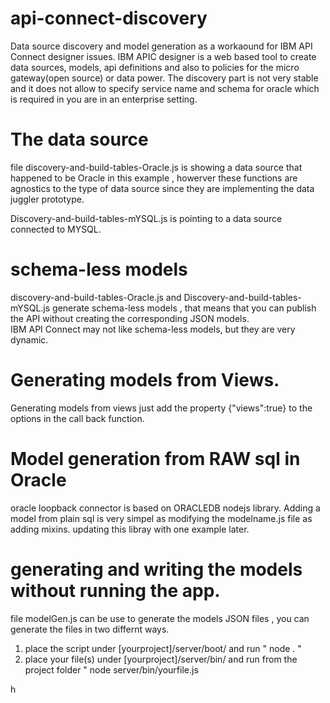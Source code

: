 #  api-connect-discovery
Data source discovery and model generation as a workaound for IBM API Connect designer issues.
IBM APIC designer is a web based tool to create data sources, models, api definitions and also to policies for the micro gateway(open source) or data power.
The discovery part is not very stable and it does not allow to specify service name and schema for oracle which is required in you are in an enterprise setting.

# The data source
file discovery-and-build-tables-Oracle.js  is showing a data source that happened to be Oracle in this example , howerver these functions are agnostics to the type of data source since they are implementing  the data juggler prototype.

Discovery-and-build-tables-mYSQL.js is pointing to a data source connected to MYSQL. 


# schema-less models
discovery-and-build-tables-Oracle.js  and Discovery-and-build-tables-mYSQL.js generate  schema-less models , that means that you can publish the API without creating the corresponding JSON models.   
IBM API Connect may not like schema-less models, but they are very dynamic.  

# Generating models from Views.
Generating models from views just add the property   {"views":true} to the options in the call back function. 


# Model generation from RAW sql in Oracle
oracle loopback connector is based on  ORACLEDB  nodejs library. 
Adding a model from plain sql is very simpel as    modifying the modelname.js file as adding mixins.
updating this libray with one example later. 

#  generating and writing the models without running the app.
file modelGen.js  can be use to generate the models JSON files , you can generate the files in two differnt ways.
1) place the script under [yourproject]/server/boot/ and run  " node . " 
2) place your file(s) under [yourproject]/server/bin/  and   run from the project folder  "  node server/bin/yourfile.js 

h

